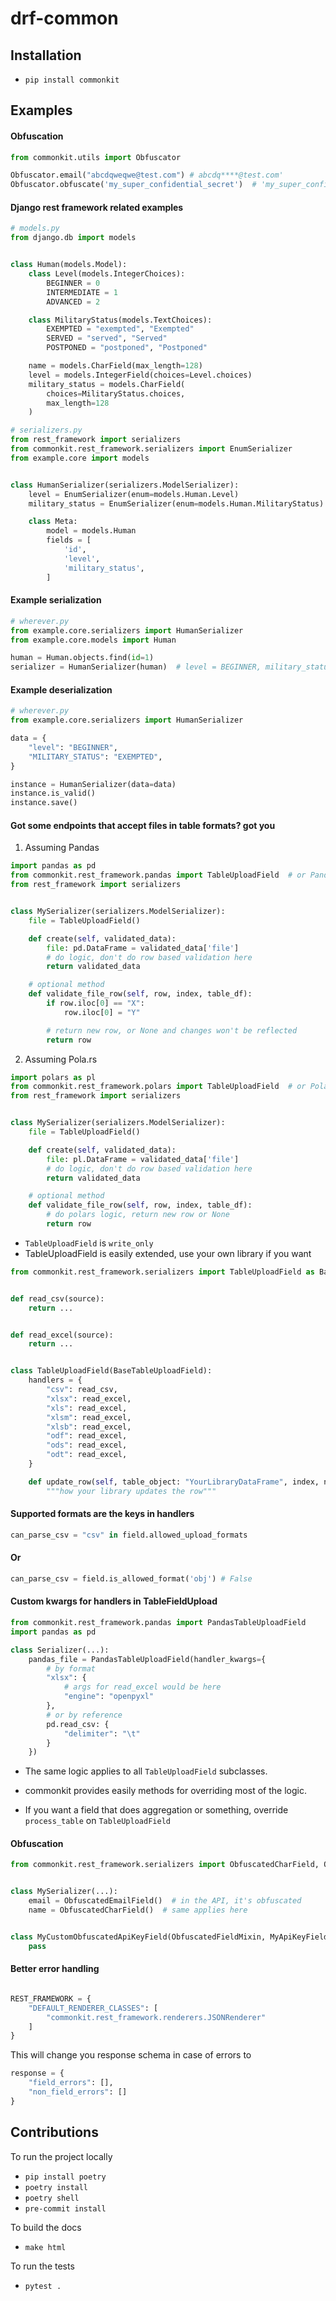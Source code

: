 # drf-common

## Installation

- `pip install commonkit`

## Examples

#### Obfuscation

```python
from commonkit.utils import Obfuscator

Obfuscator.email("abcdqweqwe@test.com") # abcdq****@test.com'
Obfuscator.obfuscate('my_super_confidential_secret')  # 'my_super_confidential_s****'

```


#### Django rest framework related examples
```python
# models.py
from django.db import models


class Human(models.Model):
    class Level(models.IntegerChoices):
        BEGINNER = 0
        INTERMEDIATE = 1
        ADVANCED = 2

    class MilitaryStatus(models.TextChoices):
        EXEMPTED = "exempted", "Exempted"
        SERVED = "served", "Served"
        POSTPONED = "postponed", "Postponed"

    name = models.CharField(max_length=128)
    level = models.IntegerField(choices=Level.choices)
    military_status = models.CharField(
        choices=MilitaryStatus.choices,
        max_length=128
    )
```

```python
# serializers.py
from rest_framework import serializers
from commonkit.rest_framework.serializers import EnumSerializer
from example.core import models


class HumanSerializer(serializers.ModelSerializer):
    level = EnumSerializer(enum=models.Human.Level)
    military_status = EnumSerializer(enum=models.Human.MilitaryStatus)

    class Meta:
        model = models.Human
        fields = [
            'id',
            'level',
            'military_status',
        ]
```

#### Example serialization

```python
# wherever.py
from example.core.serializers import HumanSerializer
from example.core.models import Human

human = Human.objects.find(id=1)
serializer = HumanSerializer(human)  # level = BEGINNER, military_status = EXEMPTED
```

#### Example deserialization

```python
# wherever.py
from example.core.serializers import HumanSerializer

data = {
    "level": "BEGINNER",
    "MILITARY_STATUS": "EXEMPTED",
}

instance = HumanSerializer(data=data)
instance.is_valid()
instance.save()
```

#### Got some endpoints that accept files in table formats? got you

1. Assuming Pandas

```python
import pandas as pd
from commonkit.rest_framework.pandas import TableUploadField  # or PandasTableUploadField
from rest_framework import serializers


class MySerializer(serializers.ModelSerializer):
    file = TableUploadField()

    def create(self, validated_data):
        file: pd.DataFrame = validated_data['file']
        # do logic, don't do row based validation here
        return validated_data

    # optional method
    def validate_file_row(self, row, index, table_df):
        if row.iloc[0] == "X":
            row.iloc[0] = "Y"

        # return new row, or None and changes won't be reflected
        return row
```

2. Assuming Pola.rs

```python
import polars as pl
from commonkit.rest_framework.polars import TableUploadField  # or PolarsTableUploadField
from rest_framework import serializers


class MySerializer(serializers.ModelSerializer):
    file = TableUploadField()

    def create(self, validated_data):
        file: pl.DataFrame = validated_data['file']
        # do logic, don't do row based validation here
        return validated_data

    # optional method
    def validate_file_row(self, row, index, table_df):
        # do polars logic, return new row or None
        return row
```

- `TableUploadField` is `write_only`
- TableUploadField is easily extended, use your own library if you want

```python
from commonkit.rest_framework.serializers import TableUploadField as BaseTableUploadField


def read_csv(source):
    return ...


def read_excel(source):
    return ...


class TableUploadField(BaseTableUploadField):
    handlers = {
        "csv": read_csv,
        "xlsx": read_excel,
        "xls": read_excel,
        "xlsm": read_excel,
        "xlsb": read_excel,
        "odf": read_excel,
        "ods": read_excel,
        "odt": read_excel,
    }

    def update_row(self, table_object: "YourLibraryDataFrame", index, new_row):
        """how your library updates the row"""


```

#### Supported formats are the keys in handlers

```python
can_parse_csv = "csv" in field.allowed_upload_formats
```

#### Or
```python
can_parse_csv = field.is_allowed_format('obj') # False
```

#### Custom kwargs for handlers in TableFieldUpload

```python
from commonkit.rest_framework.pandas import PandasTableUploadField
import pandas as pd

class Serializer(...):
    pandas_file = PandasTableUploadField(handler_kwargs={
        # by format
        "xlsx": {
            # args for read_excel would be here
            "engine": "openpyxl"
        },
        # or by reference
        pd.read_csv: {
            "delimiter": "\t"
        }
    })
```

- The same logic applies to all `TableUploadField` subclasses.

- commonkit provides easily methods for overriding most of the logic.
- If you want a field that does aggregation or something, override `process_table` on `TableUploadField`


#### Obfuscation

```python
from commonkit.rest_framework.serializers import ObfuscatedCharField, ObfuscatedEmailField, ObfuscatedFieldMixin


class MySerializer(...):
    email = ObfuscatedEmailField()  # in the API, it's obfuscated
    name = ObfuscatedCharField()  # same applies here


class MyCustomObfuscatedApiKeyField(ObfuscatedFieldMixin, MyApiKeyField):
    pass

```


#### Better error handling
```python

REST_FRAMEWORK = {
    "DEFAULT_RENDERER_CLASSES": [
        "commonkit.rest_framework.renderers.JSONRenderer"
    ]
}
```

This will change you response schema in case of errors to

```python
response = {
    "field_errors": [],
    "non_field_errors": []
}
```

## Contributions

To run the project locally

- `pip install poetry`
- `poetry install`
- `poetry shell`
- `pre-commit install`

To build the docs

- `make html`

To run the tests

- `pytest .`
